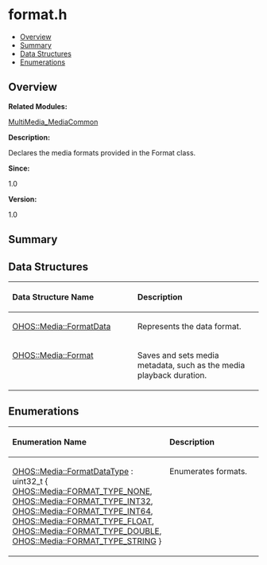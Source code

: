 # format.h<a name="EN-US_TOPIC_0000001055358074"></a>

-   [Overview](#section2146351249165627)
-   [Summary](#section144323460165627)
-   [Data Structures](#nested-classes)
-   [Enumerations](#enum-members)

## **Overview**<a name="section2146351249165627"></a>

**Related Modules:**

[MultiMedia\_MediaCommon](multimedia_mediacommon.md)

**Description:**

Declares the media formats provided in the Format class. 

**Since:**

1.0

**Version:**

1.0

## **Summary**<a name="section144323460165627"></a>

## Data Structures<a name="nested-classes"></a>

<a name="table1499324817165627"></a>
<table><thead align="left"><tr id="row1820952206165627"><th class="cellrowborder" valign="top" width="50%" id="mcps1.1.3.1.1"><p id="p786126781165627"><a name="p786126781165627"></a><a name="p786126781165627"></a>Data Structure Name</p>
</th>
<th class="cellrowborder" valign="top" width="50%" id="mcps1.1.3.1.2"><p id="p1634678824165627"><a name="p1634678824165627"></a><a name="p1634678824165627"></a>Description</p>
</th>
</tr>
</thead>
<tbody><tr id="row1599420141165627"><td class="cellrowborder" valign="top" width="50%" headers="mcps1.1.3.1.1 "><p id="p1032594297165627"><a name="p1032594297165627"></a><a name="p1032594297165627"></a><a href="ohos-media-formatdata.md">OHOS::Media::FormatData</a></p>
</td>
<td class="cellrowborder" valign="top" width="50%" headers="mcps1.1.3.1.2 "><p id="p1972731813165627"><a name="p1972731813165627"></a><a name="p1972731813165627"></a>Represents the data format. </p>
</td>
</tr>
<tr id="row649072335165627"><td class="cellrowborder" valign="top" width="50%" headers="mcps1.1.3.1.1 "><p id="p556868193165627"><a name="p556868193165627"></a><a name="p556868193165627"></a><a href="ohos-media-format.md">OHOS::Media::Format</a></p>
</td>
<td class="cellrowborder" valign="top" width="50%" headers="mcps1.1.3.1.2 "><p id="p1170905407165627"><a name="p1170905407165627"></a><a name="p1170905407165627"></a>Saves and sets media metadata, such as the media playback duration. </p>
</td>
</tr>
</tbody>
</table>

## Enumerations<a name="enum-members"></a>

<a name="table706482228165627"></a>
<table><thead align="left"><tr id="row1489194768165627"><th class="cellrowborder" valign="top" width="50%" id="mcps1.1.3.1.1"><p id="p1904465650165627"><a name="p1904465650165627"></a><a name="p1904465650165627"></a>Enumeration Name</p>
</th>
<th class="cellrowborder" valign="top" width="50%" id="mcps1.1.3.1.2"><p id="p2015714257165627"><a name="p2015714257165627"></a><a name="p2015714257165627"></a>Description</p>
</th>
</tr>
</thead>
<tbody><tr id="row517941112165627"><td class="cellrowborder" valign="top" width="50%" headers="mcps1.1.3.1.1 "><p id="p719152736165627"><a name="p719152736165627"></a><a name="p719152736165627"></a><a href="multimedia_mediacommon.md#gaa3bfacc6563d8ec8bc870f4b216b4f46">OHOS::Media::FormatDataType</a> : uint32_t {   <a href="multimedia_mediacommon.md#ggaa3bfacc6563d8ec8bc870f4b216b4f46a3a3f84f7e1a28c0f91a12f8a3bcfe8ec">OHOS::Media::FORMAT_TYPE_NONE</a>, <a href="multimedia_mediacommon.md#ggaa3bfacc6563d8ec8bc870f4b216b4f46a48d8e70734d5c29f8766ad12037ca3ae">OHOS::Media::FORMAT_TYPE_INT32</a>, <a href="multimedia_mediacommon.md#ggaa3bfacc6563d8ec8bc870f4b216b4f46a108496713fc9bb4b77a8acf38a1396c9">OHOS::Media::FORMAT_TYPE_INT64</a>, <a href="multimedia_mediacommon.md#ggaa3bfacc6563d8ec8bc870f4b216b4f46a3fd208a39e6c4f22d10882b03a547db1">OHOS::Media::FORMAT_TYPE_FLOAT</a>,   <a href="multimedia_mediacommon.md#ggaa3bfacc6563d8ec8bc870f4b216b4f46abb224970f66920c7a443d19051fdc57f">OHOS::Media::FORMAT_TYPE_DOUBLE</a>, <a href="multimedia_mediacommon.md#ggaa3bfacc6563d8ec8bc870f4b216b4f46a21c29eb61b772af7bead2a77a8c87cf6">OHOS::Media::FORMAT_TYPE_STRING</a> }</p>
</td>
<td class="cellrowborder" valign="top" width="50%" headers="mcps1.1.3.1.2 "><p id="p1956197156165627"><a name="p1956197156165627"></a><a name="p1956197156165627"></a>Enumerates formats. </p>
</td>
</tr>
</tbody>
</table>

